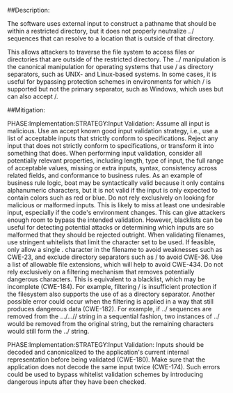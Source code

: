 ##Description:

The software uses external input to construct a pathname that should be within a restricted directory, but it does not properly neutralize ../ sequences that can resolve to a location that is outside of that directory.

This allows attackers to traverse the file system to access files or directories that are outside of the restricted directory. The ../ manipulation is the canonical manipulation for operating systems that use / as directory separators, such as UNIX- and Linux-based systems. In some cases, it is useful for bypassing protection schemes in environments for which / is supported but not the primary separator, such as Windows, which uses but can also accept /.

##Mitigation:


PHASE:Implementation:STRATEGY:Input Validation:
Assume all input is malicious. Use an accept known good input validation strategy, i.e., use a list of acceptable inputs that strictly conform to specifications. Reject any input that does not strictly conform to specifications, or transform it into something that does. When performing input validation, consider all potentially relevant properties, including length, type of input, the full range of acceptable values, missing or extra inputs, syntax, consistency across related fields, and conformance to business rules. As an example of business rule logic, boat may be syntactically valid because it only contains alphanumeric characters, but it is not valid if the input is only expected to contain colors such as red or blue. Do not rely exclusively on looking for malicious or malformed inputs. This is likely to miss at least one undesirable input, especially if the code's environment changes. This can give attackers enough room to bypass the intended validation. However, blacklists can be useful for detecting potential attacks or determining which inputs are so malformed that they should be rejected outright. When validating filenames, use stringent whitelists that limit the character set to be used. If feasible, only allow a single . character in the filename to avoid weaknesses such as CWE-23, and exclude directory separators such as / to avoid CWE-36. Use a list of allowable file extensions, which will help to avoid CWE-434. Do not rely exclusively on a filtering mechanism that removes potentially dangerous characters. This is equivalent to a blacklist, which may be incomplete (CWE-184). For example, filtering / is insufficient protection if the filesystem also supports the use of as a directory separator. Another possible error could occur when the filtering is applied in a way that still produces dangerous data (CWE-182). For example, if ../ sequences are removed from the .../...// string in a sequential fashion, two instances of ../ would be removed from the original string, but the remaining characters would still form the ../ string.

PHASE:Implementation:STRATEGY:Input Validation:
Inputs should be decoded and canonicalized to the application's current internal representation before being validated (CWE-180). Make sure that the application does not decode the same input twice (CWE-174). Such errors could be used to bypass whitelist validation schemes by introducing dangerous inputs after they have been checked.


